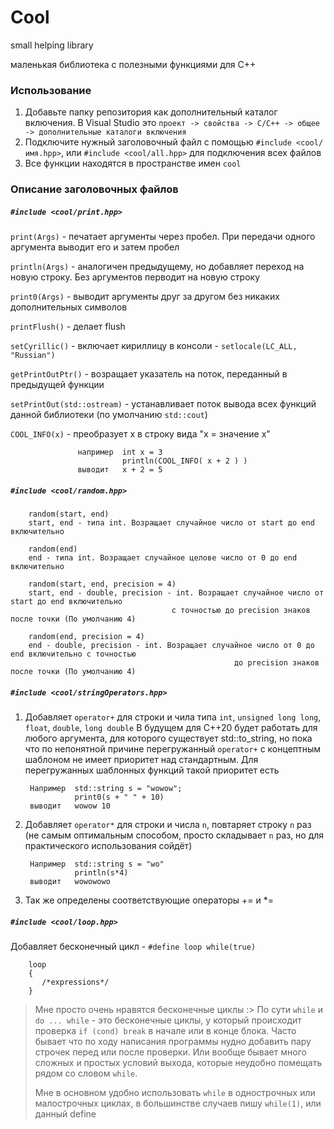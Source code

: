 # Cool
small helping library

маленькая библиотека с полезными функциями для C++

### Использование

1. Добавьте папку репозитория как дополнительный каталог включения. В Visual Studio это `проект -> свойства -> C/C++ -> общее -> дополнительные каталоги включения`
2. Подключите нужный заголовочный файл с помощью `#include <cool/имя.hpp>`, или `#include <cool/all.hpp>` для подключения всех файлов
3. Все функции находятся в пространстве имен `cool`

### Описание заголовочных файлов
##### `#include <cool/print.hpp>`
`print(Args)` - печатает аргументы через пробел. При передачи одного аргумента выводит его и затем пробел
  
`println(Args)` - аналогичен предыдущему, но добавляет переход на новую строку. Без аргументов перводит на новую строку
  
`print0(Args)` - выводит аргументы друг за другом без никаких дополнительных символов

`printFlush()` - делает flush

`setCyrillic()` - включает кириллицу в консоли - `setlocale(LC_ALL, "Russian")`

`getPrintOutPtr()` - возращает указатель на поток, переданный в предыдущей функции

`setPrintOut(std::ostream)` - устанавливает поток вывода всех функций данной библиотеки (по умолчанию `std::cout`)
  
`COOL_INFO(x)` -  преобразует x в строку вида "x = значение x"  

                   например  int x = 3
                             println(COOL_INFO( x + 2 ) )   
                   выводит   x + 2 = 5


##### `#include <cool/random.hpp>`
        random(start, end)
        start, end - типа int. Возращает случайное число от start до end включительно
        
        random(end)
        end - типа int. Возращает случайное целове число от 0 до end включительно
        
        random(start, end, precision = 4)
        start, end - double, precision - int. Возращает случайное число от start до end включительно 
                                        с точностью до precision знаков после точки (По умолчанию 4)
        
        random(end, precision = 4)
        end - double, precision - int. Возращает случайное число от 0 до end включительно с точностью 
                                                      до precision знаков после точки (По умолчанию 4)
        


##### `#include <cool/stringOperators.hpp>`

1. Добавляет `operator+` для строки и чила типа `int`, `unsigned long long`, `float`, `double`, `long double`
В будущем для C++20 будет работать для любого аргумента, для которого существует std::to_string, но пока что 
по непонятной причине перегружанный `operator+` с концептным шаблоном не имеет приоритет над стандартным. Для перегружанных шаблонных функций такой приоритет есть
    
        Например  std::string s = "wowow";
                  print0(s + " " + 10)
        выводит   wowow 10
2. Добавляет `operator*` для строки и числа `n`, повтаряет строку `n` раз (не самым оптимальным способом, просто складывает `n` раз, но для практического использования сойдёт)
    
        Например  std::string s = "wo"
                  println(s*4)
        выводит   wowowowo

3. Так же определены соответствующие операторы += и *=

##### `#include <cool/loop.hpp>`
Добавляет бесконечный цикл - `#define loop while(true)`
        
        loop
        {
           /*expressions*/
        }
        
> Мне просто очень нравятся бесконечные циклы :> По сути `while` и `do ... while` - это бесконечные циклы, у который происходит проверка 
> `if (cond) break` в начале или в конце блока. Часто бывает что по ходу написания программы нудно добавить пару строчек перед или после проверки.
> Или вообще бывает много сложных и простых условий выхода, которые неудобно помещать рядом со словом `while`.
> 
> Мне в основном удобно использовать `while` в однострочных или малострочных циклах, в большинстве случаев пишу `while(1)`, или данный define
        
